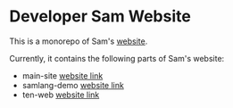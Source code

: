 # Developer Sam Website

This is a monorepo of Sam's [website](https://developersam.com).

Currently, it contains the following parts of Sam's website:

- main-site [website link](https://developersam.com)
- samlang-demo [website link](https://samlang-demo.developersam.com)
- ten-web [website link](https://ten.developersam.com)
